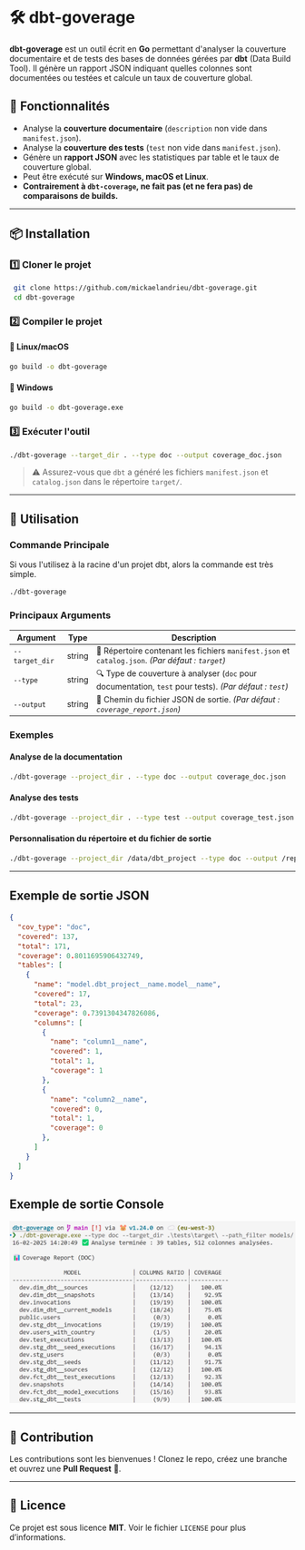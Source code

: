 # 🛠️ dbt-goverage

**dbt-goverage** est un outil écrit en **Go** permettant d'analyser la couverture documentaire et de tests des bases de données gérées par **dbt** (Data Build Tool). Il génère un rapport JSON indiquant quelles colonnes sont documentées ou testées et calcule un taux de couverture global.

## 🚀 Fonctionnalités

- Analyse la **couverture documentaire** (`description` non vide dans `manifest.json`).
- Analyse la **couverture des tests** (`test` non vide dans `manifest.json`).
- Génère un **rapport JSON** avec les statistiques par table et le taux de couverture global.
- Peut être exécuté sur **Windows, macOS et Linux**.
- **Contrairement à `dbt-coverage`, ne fait pas (et ne fera pas) de comparaisons de builds.**

---

## 📦 Installation

### 1️⃣ **Cloner le projet**
```sh
 git clone https://github.com/mickaelandrieu/dbt-goverage.git
 cd dbt-goverage
```

### 2️⃣ **Compiler le projet**

#### 🔹 Linux/macOS

```sh
go build -o dbt-goverage
```
#### 🔹 Windows

```sh
go build -o dbt-goverage.exe
```

### 3️⃣ **Exécuter l'outil**

```sh
./dbt-goverage --target_dir . --type doc --output coverage_doc.json
```

> ⚠️ Assurez-vous que `dbt` a généré les fichiers `manifest.json` et `catalog.json` dans le répertoire `target/`.

---

## 📌 Utilisation

### **Commande Principale**

Si vous l'utilisez à la racine d'un projet dbt, alors la commande est très simple.

```sh
./dbt-goverage
```

### **Principaux Arguments**
| Argument           | Type   | Description |
|--------------------|--------|-------------|
| `--target_dir `   | string | 📁 Répertoire contenant les fichiers `manifest.json` et `catalog.json`. *(Par défaut : `target`)* |
| `--type`          | string | 🔍 Type de couverture à analyser (`doc` pour documentation, `test` pour tests). *(Par défaut : `test`)* |
| `--output`        | string | 📂 Chemin du fichier JSON de sortie. *(Par défaut : `coverage_report.json`)* |

### **Exemples**

#### **Analyse de la documentation**

```sh
./dbt-goverage --project_dir . --type doc --output coverage_doc.json
```

#### **Analyse des tests**
```sh
./dbt-goverage --project_dir . --type test --output coverage_test.json
```
#### **Personnalisation du répertoire et du fichier de sortie**
```sh
./dbt-goverage --project_dir /data/dbt_project --type doc --output /reports/doc_coverage.json
```

---

## **Exemple de sortie JSON**

```json
{
  "cov_type": "doc",
  "covered": 137,
  "total": 171,
  "coverage": 0.8011695906432749,
  "tables": [
    {
      "name": "model.dbt_project__name.model__name",
      "covered": 17,
      "total": 23,
      "coverage": 0.7391304347826086,
      "columns": [
        {
          "name": "column1__name",
          "covered": 1,
          "total": 1,
          "coverage": 1
        },
        {
          "name": "column2__name",
          "covered": 0,
          "total": 1,
          "coverage": 0
        },
      ]
    }
  ]
}
```

## **Exemple de sortie Console**

![Sortie Console](docs/console_output.png)

---

## 🤝 Contribution
Les contributions sont les bienvenues ! Clonez le repo, créez une branche et ouvrez une **Pull Request** 🚀.

---

## 📜 Licence
Ce projet est sous licence **MIT**.
Voir le fichier `LICENSE` pour plus d’informations.